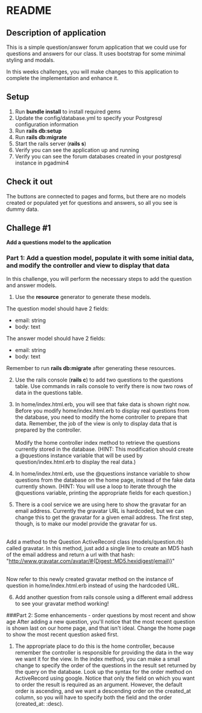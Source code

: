 # README

## Description of application
This is a simple question/answer forum application that we could use for questions and answers for our class. It uses bootstrap for some minimal styling and modals.

In this weeks challenges, you will make changes to this application to complete the implementation and enhance it. 

## Setup
1. Run **bundle install** to install required gems
2. Update the config/database.yml to specify your Postgresql configuration information
3. Run **rails db:setup**
4. Run **rails db:migrate**
5. Start the rails server (**rails s**)
6. Verify you can see the application up and running
7. Verify you can see the forum databases created in your postgresql instance in pgadmin4

## Check it out
The buttons are connected to pages and forms, but there are no models created or populated yet for questions and answers, so all you see is dummy data.

## Challege #1
**Add a questions model to the application**

### Part 1: Add a question model, populate it with some initial data, and modify the controller and view to display that data
In this challenge, you will perform the necessary steps to add the question and answer models.

1. Use the **resource** generator to generate these models. 

The question model should have 2 fields:
* email: string
* body: text

The answer model should have 2 fields:
* email: string
* body: text

Remember to run **rails db:migrate** after generating these resources.

2.  Use the rails console (**rails c**) to add two questions to the questions table. Use commands in rails console to verify there is now two rows of data in the questions table.

3. In home/index.html.erb, you will see that fake data is shown right now. Before you modify home/index.html.erb to display real questions from the database, you need to modify the home controller to prepare that data. Remember, the job of the view is only to display data that is prepared by the controller.<br><br>
Modify the home controller index method to retrieve the questions currently stored in the database. (HINT: This modification should create a @questions instance variable that will be used by question/index.html.erb to display the real data.)

4. In home/index.html.erb, use the @questions instance variable to show questions from the database on the home page, instead of the fake data currently shown. (HINT: You will use a loop to iterate through the @questions variable, printing the appropriate fields for each question.)

5. There is a cool service we are using here to show the gravatar for an email address. Currently the gravatar URL is hardcoded, but we can change this to get the gravatar for a given email address. The first step, though, is to make our model provide the gravatar for us. <br><br>

Add a method to the Question ActiveRecord class (models/question.rb) called gravatar. In this method, just add a single line to create an MD5 hash of the email address and return a url with that hash:<br>
"http://www.gravatar.com/avatar/#{Digest::MD5.hexidigest(email)}" <br><br>

Now refer to this newly created gravatar method on the instance of question in home/index.html.erb instead of using the hardcoded URL.

6. Add another question from rails console using a different email address to see your gravatar method working!

###Part 2: Some enhancements - order questions by most recent and show age
After adding a new question, you'll notice that the most recent question is shown last on our home page, and that isn't ideal. Change the home page to show the most recent question asked first.
1. The appropriate place to do this is the home controller, because remember the controller is responsible for providing the data in the way we want it for the view. In the index method, you can make a small change to specify the order of the questions in the result set returned by the query on the database. Look up the syntax for the order method on ActiveRecord using google. Notice that only the field on which you want to order the result is required as an argument. However, the default order is ascending, and we want a descending order on the created_at column, so you will have to specify both the field and the order (created_at: :desc).
